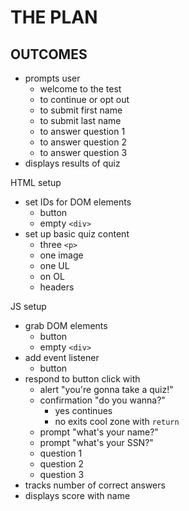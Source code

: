 # THE PLAN

## OUTCOMES
- prompts user
    - welcome to the test
    - to continue or opt out
    - to submit first name
    - to submit last name
    - to answer question 1
    - to answer question 2
    - to answer question 3
- displays results of quiz

HTML setup
- set IDs for DOM elements
    - button
    - empty `<div>`
- set up basic quiz content
    - three `<p>`
    - one image
    - one UL
    - on OL
    - headers

JS setup
- grab DOM elements
    - button
    - empty `<div>`
- add event listener
    - button
- respond to button click with
    - alert "you're gonna take a quiz!"
    - confirmation "do you wanna?"
        - yes continues
        - no exits cool zone with `return`
    - prompt "what's your name?"
    - prompt "what's your SSN?"
    - question 1
    - question 2
    - question 3
- tracks number of correct answers
- displays score with name